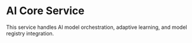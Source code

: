 # AI Core Service

This service handles AI model orchestration, adaptive learning, and model registry integration.
